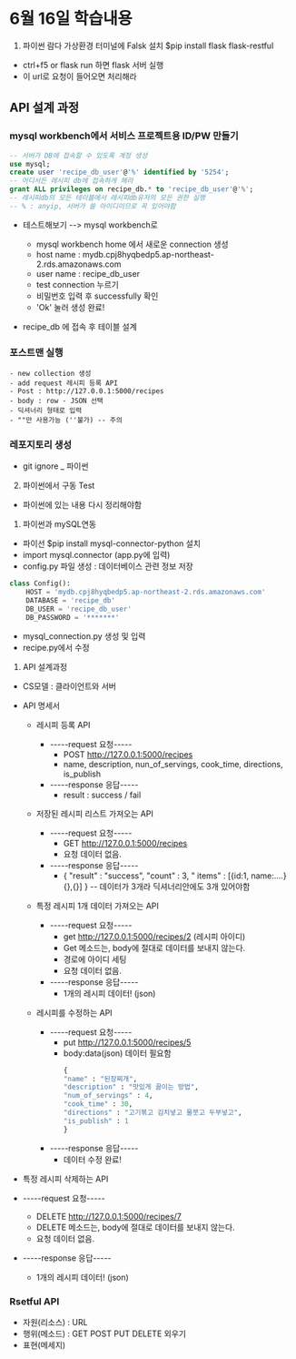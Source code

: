 # 6월 16일 학습내용


1. 파이썬 람다 가상환경 터미널에 Falsk 설치
$pip install flask flask-restful
- ctrl+f5 or flask run 하면 flask 서버 실행
- 이 url로 요청이 들어오면 처리해라


## API 설계 과정
### mysql workbench에서 서비스 프로젝트용 ID/PW 만들기
```SQL
-- 서버가 DB에 접속할 수 있도록 계정 생성
use mysql;
create user 'recipe_db_user'@'%' identified by '5254';
-- 어디서든 레시피 db에 접속하게 해라
grant ALL privileges on recipe_db.* to 'recipe_db_user'@'%';
-- 레시피db의 모든 테이블에서 레시피db유저의 모든 권한 실행
-- % : anyip, 서버가 쓸 아이디이므로 꼭 있어야함
```
- 테스트해보기 --> mysql workbench로
  - mysql workbench home 에서 새로운 connection 생성
  - host name : mydb.cpj8hyqbedp5.ap-northeast-2.rds.amazonaws.com
  - user name : recipe_db_user
  - test connection 누르기 
  - 비밀번호 입력 후 successfully 확인
  - 'Ok' 눌러 생성 완료!
 
- recipe_db 에 접속 후 테이블 설계

### 포스트맨 실행
    - new collection 생성
    - add request 레시피 등록 API
    - Post : http://127.0.0.1:5000/recipes
    - body : row - JSON 선택
    - 딕셔너리 형태로 입력
    - ""만 사용가능 (''불가) -- 주의

### 레포지토리 생성
- git ignore _ 파이썬

2. 파이썬에서 구동 Test
- 파이썬에 있는 내용 다시 정리해야함

1. 파이썬과 mySQL연동
- 파이선 $pip install mysql-connector-python 설치
- import mysql.connector (app.py에 입력)
- config.py 파일 생성 : 데이터베이스 관련 정보 저장

```python
class Config():
    HOST = 'mydb.cpj8hyqbedp5.ap-northeast-2.rds.amazonaws.com'
    DATABASE = 'recipe_db'
    DB_USER = 'recipe_db_user'
    DB_PASSWORD = '*******'
```
- mysql_connection.py 생성 및 입력
- recipe.py에서 수정

   
1. API 설계과정
- CS모델 : 클라이언트와 서버
- API 명세서
  - 레시피 등록 API
    - -----request 요청-----
      - POST http://127.0.0.1:5000/recipes
      - name, description, nun_of_servings, cook_time, directions, is_publish
    - -----response 응답-----
      - result : success / fail

  - 저장된 레시피 리스트 가져오는 API
    - -----request 요청-----
      - GET http://127.0.0.1:5000/recipes
      - 요청 데이터 없음.
    - -----response 응답-----  
      - { "result" : "success",
        "count" : 3,
        " items" : [{id:1, name:....} {},{}] }  -- 데이터가 3개라 딕셔너리안에도 3개 있어야함  


  - 특정 레시피 1개 데이터 가져오는 API
    - -----request 요청-----
      - get http://127.0.0.1:5000/recipes/2 (레시피 아이디)
      - Get 메소드는, body에 절대로 데이터를 보내지 않는다.
      - 경로에 아이디 세팅
      - 요청 데이터 없음.
    - -----response 응답-----  
      - 1개의 레시피 데이터! (json)
  
  - 레시피를 수정하는 API
    - -----request 요청-----
      - put http://127.0.0.1:5000/recipes/5
      - body:data(json) 데이터 필요함
        ```python
        {
        "name" : "된장찌개",
        "description" : "맛있게 끓이는 방법",
        "num_of_servings" : 4,
        "cook_time" : 30,
        "directions" : "고기볶고 김치넣고 물붓고 두부넣고",
        "is_publish" : 1
        }
        ```  
    - -----response 응답-----  
      - 데이터 수정 완료!

 - 특정 레시피 삭제하는 API
  - -----request 요청-----
    - DELETE http://127.0.0.1:5000/recipes/7
    - DELETE 메소드는, body에 절대로 데이터를 보내지 않는다.
    - 요청 데이터 없음.
  - -----response 응답-----  
    - 1개의 레시피 데이터! (json) 


### Rsetful API
- 자원(리소스) : URL
- 행위(메소드) : GET POST PUT DELETE 외우기
- 표현(메세지)